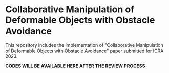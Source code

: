 # Collaborative Manipulation of Deformable Objects with Obstacle Avoidance
This repository includes the implementation of "Collaborative Manipulation of Deformable Objects with Obstacle Avoidance" paper submitted for ICRA 2023.

**CODES WILL BE AVAILABLE HERE AFTER THE REVIEW PROCESS**
